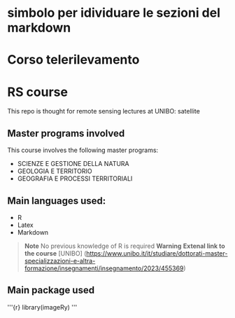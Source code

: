 # simbolo per idividuare le sezioni del markdown
# Corso telerilevamento
# RS course
This repo is thought for remote sensing lectures at UNIBO: satellite
## Master programs involved
This course involves the following master programs:
+ SCIENZE E GESTIONE DELLA NATURA
+ GEOLOGIA E TERRITORIO
+ GEOGRAFIA E PROCESSI TERRITORIALI
## Main languages used:
+ R
+ Latex
+ Markdown
> **Note**
No previous knowledge of R is required
> **Warning**
> **Extenal link to the course**
[UNIBO] (https://www.unibo.it/it/studiare/dottorati-master-specializzazioni-e-altra-formazione/insegnamenti/insegnamento/2023/455369)

## Main package used

'''{r}
library(imageRy)
'''

